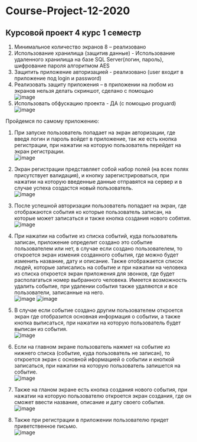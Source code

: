 # Course-Project-12-2020

## Курсовой проект 4 курс 1 семестр

1.	Минимальное количество экранов 8 – реализовано
2.	Использование хранилища (защитив данные) - Использование удаленного хранилища на базе SQL Server(логин, пароль), шифрование пароля алгоритмом AES
3.	Защитить приложение авторизацией - реализовано (user входит в приложение под login и password)
4.	Реализовать защиту приложения – в приложении на любом из экранов нельзя делать скриншот, сделано с помощью  
![image](https://user-images.githubusercontent.com/38255643/102714913-0000e480-42e3-11eb-9123-9f40ca7f5a3a.png)
5.	Использовать обфускацию проекта - ДА (c помощью proguard)
![image](https://user-images.githubusercontent.com/38255643/102714921-0727f280-42e3-11eb-9b4c-6a0e1602c6f7.png)
 



Пройдемся по самому приложению:

1.	При запуске пользователь попадает на экран авторизации, где введя логин и пароль войдет в приложение, так же есть кнопка регистрации, при нажатии на которую пользователь перейдет на экран регистрации.                                                                               
![image](https://user-images.githubusercontent.com/38255643/102714925-0beca680-42e3-11eb-99d4-3a91cec7234d.png)
 
2.	Экран регистрации представляет собой набор полей (на всех полях присутствует валидация), и кнопку зарегистрироваться, при нажатии на которую введенные данные отправятся на сервер и в случае успеха создастся новый пользователь.                                                              
![image](https://user-images.githubusercontent.com/38255643/102714930-15760e80-42e3-11eb-8794-582546367350.png)

3.	После успешной авторизации пользователь попадает на экран, где отображаются события ко которые пользователь записан, на которые может записаться и также кнопка создания нового собятия.                                                    
![image](https://user-images.githubusercontent.com/38255643/102714936-1b6bef80-42e3-11eb-8fc2-7ba4ff528e32.png)
 
4.	При нажатии на событие из списка событий, куда пользователь записан, приложение определит создано это событие пользователем или нет, в случае если создано пользователем, то откроется экран измения созданного события, где можно будет изменить название, дату и описание. Также отображается список людей, которые записались на событие и при нажатии на человека из списка откроется экран приложения для звонков, где будет располагаться номер выбранного человека. Имеется возможность удалить событие, при удалении события также удаляются и все пользователи, записанные на него.                                                        
![image](https://user-images.githubusercontent.com/38255643/102714940-2030a380-42e3-11eb-850d-628fcf709091.png)
![image](https://user-images.githubusercontent.com/38255643/102714941-245cc100-42e3-11eb-8f69-71538cf1c444.png)
 
5.	В случае если событие создано другим пользователем откроется экран где отобразится основная информация о событии, а также кнопка выписаться, при нажатии на которую пользователь будет выписан из события.                                                                                    
![image](https://user-images.githubusercontent.com/38255643/102714945-29217500-42e3-11eb-8b86-b9f4eccf30d3.png) 

6.	Если на главном экране пользователь нажмет на событие из нижнего списка (событие, куда пользователь не записан), то откроется экран с основной иформацией о событии и кнопкой записаться, при нажатии на которую пользователь запишется на событие.                                                     
![image](https://user-images.githubusercontent.com/38255643/102714948-2c1c6580-42e3-11eb-9706-77d06690f60a.png)

7.	Также на гланом экране есть кнопка создания нового события, при нажатии на которую пользователю откроется экран создания, где он сможет ввести название, описание и дату своего события.                                                                                   
![image](https://user-images.githubusercontent.com/38255643/102714951-2fafec80-42e3-11eb-8c3f-fcd16dfdb880.png) 

8.	Также при регистрации в приложении пользователю придет приветственное письмо.                                       
![image](https://user-images.githubusercontent.com/38255643/102714954-33437380-42e3-11eb-871c-5ecc019e5663.png) 
